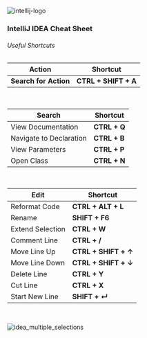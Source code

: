 ![intellij-logo](https://upload.wikimedia.org/wikipedia/commons/d/d5/IntelliJ_IDEA_Logo.svg)

### IntelliJ IDEA Cheat Sheet

###### Useful Shortcuts

|   Action                  |Shortcut               |
|---------------------------|-----------------------|
|**Search for Action**      |**CTRL + SHIFT + A**   |

<br/>

|   Search                  |Shortcut               |
|---------------------------|-----------------------|
|View Documentation         |**CTRL + Q**           |
|Navigate to Declaration    |**CTRL + B**           |
|View Parameters            |**CTRL + P**           |
|Open Class                 |**CTRL + N**           |

<br/>

|   Edit                    |Shortcut               |
|---------------------------|-----------------------|
|Reformat Code              |**CTRL + ALT + L**     |
|Rename                     |**SHIFT + F6**         |
|Extend Selection           |**CTRL + W**           |
|Comment Line               |**CTRL + /**           |
|Move Line Up               |**CTRL + SHIFT + ↑**   |
|Move Line Down             |**CTRL + SHIFT + ↓**   |
|Delete Line                |**CTRL + Y**           |
|Cut Line                   |**CTRL + X**           |
|Start New Line             |**SHIFT + ↵**          |

<br/>

![idea_multiple_selections](https://d3nmt5vlzunoa1.cloudfront.net/idea/files/2014/03/multiple_selections.gif)
